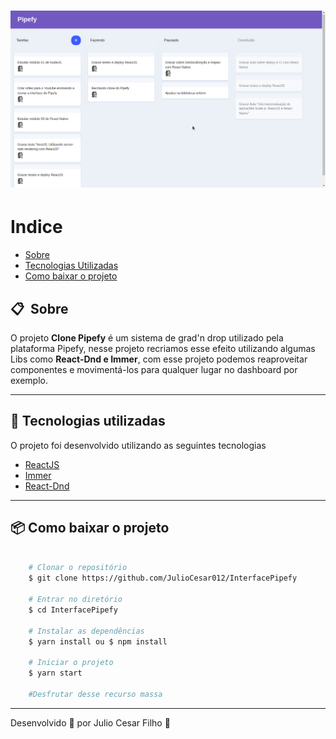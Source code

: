 <h1 align="center">
    <img src="/PipefyInterface.png">
</h1>

# Indice

- [Sobre](#-sobre)
- [Tecnologias Utilizadas](#-tecnologias-utilizadas)
- [Como baixar o projeto](#-como-baixar-o-projeto)

## :clipboard:&nbsp; Sobre

O projeto **Clone Pipefy** é um sistema de grad'n drop utilizado pela plataforma Pipefy, nesse projeto recriamos esse efeito utilizando algumas Libs como **React-Dnd e Immer**, com esse projeto podemos reaproveitar componentes e movimentá-los para qualquer lugar no dashboard por exemplo.

---

## 🚀 Tecnologias utilizadas

O projeto foi desenvolvido utilizando as seguintes tecnologias

- [ReactJS](https://reactjs.org)
- [Immer](https://github.com/immerjs/immer)
- [React-Dnd](https://github.com/react-dnd/react-dnd)

---

## :package: Como baixar o projeto

```bash

    # Clonar o repositório
    $ git clone https://github.com/JulioCesar012/InterfacePipefy

    # Entrar no diretório
    $ cd InterfacePipefy

    # Instalar as dependências
    $ yarn install ou $ npm install

    # Iniciar o projeto
    $ yarn start
    
    #Desfrutar desse recurso massa
```

---

Desenvolvido 💜 por Julio Cesar Filho :boy:
